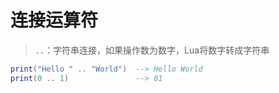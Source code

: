 # 连接运算符

> `..`：字符串连接，如果操作数为数字，Lua将数字转成字符串

```lua
print("Hello " .. "World")  --> Hello World
print(0 .. 1)               --> 01
```
